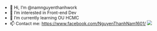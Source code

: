 - 👋 Hi, I’m @namnguyenthanhwork
- 👀 I’m interested in Front-end Dev
- 🌱 I’m currently learning OU HCMC
- 📫 Contact me: https://www.facebook.com/NguyenThanhNam1601/
![](https://komarev.com/ghpvc/?username=namnguyenthanhwork)
<!---
namnguyenthanhwork/namnguyenthanhwork is a ✨ special ✨ repository because its `README.md` (this file) appears on your GitHub profile.
You can click the Preview link to take a look at your changes.Cancel changes
--->
